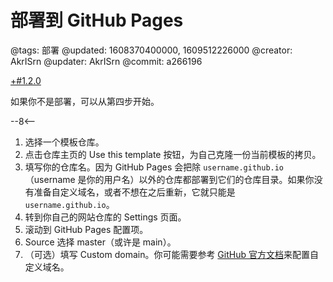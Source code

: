 # 部署到 GitHub Pages

@tags: 部署
@updated: 1608370400000, 1609512226000
@creator: AkrISrn
@updater: AkrISrn
@commit: a266196

[+#1.2.0](/snippets/version-when-last-update.md)

如果你不是部署[](/docs/template.md "#")，可以从第四步开始。

--8<--

1. 选择一个模板仓库。
1. 点击仓库主页的 Use this template 按钮，为自己克隆一份当前模板的拷贝。
1. 填写你的仓库名。因为 GitHub Pages 会把除 `username.github.io` （username 是你的用户名）以外的仓库都部署到它们的仓库目录。如果你没有准备自定义域名，或者不想在之后重新[](/docs/compile.md "#")，它就只能是 `username.github.io`。
1. 转到你自己的网站仓库的 Settings 页面。
1. 滚动到 GitHub Pages 配置项。
1. Source 选择 master（或许是 main）。
1. （可选）填写 Custom domain。你可能需要参考 [GitHub 官方文档](https://docs.github.com/cn/free-pro-team@latest/github/working-with-github-pages/managing-a-custom-domain-for-your-github-pages-site)来配置自定义域名。
